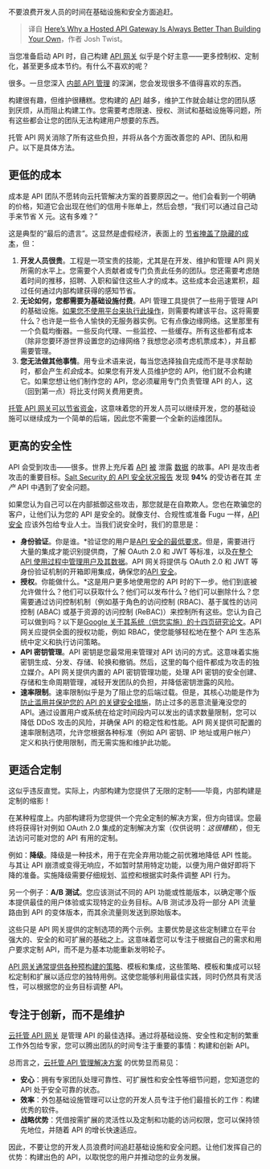 
<!--
title: 托管API网关为何总是优于自建
cover: https://cdn.thenewstack.io/media/2024/07/963124f9-chip-6517875_1280.jpg
-->

不要浪费开发人员的时间在基础设施和安全方面追赶。

> 译自 [Here’s Why a Hosted API Gateway Is Always Better Than Building Your Own](https://thenewstack.io/heres-why-a-hosted-api-gateway-is-always-better-than-building-your-own/)，作者 Josh Twist。

当您准备启动 API 时，自己构建 [API 网关](https://thenewstack.io/the-api-gateway-and-the-future-of-cloud-native-applications/) 似乎是个好主意——更多控制权、定制化，甚至更多成本节约。有什么不喜欢的呢？

很多。一旦您深入 [内部 API 管理](https://zuplo.com/build-vs-buy-api-management-tools) 的深渊，您会发现很多不值得喜欢的东西。

构建很有趣，但维护很糟糕。您构建的 [API](https://thenewstack.io/api-management/) 越多，维护工作就会越让您的团队感到厌烦，从而阻止构建工作。您需要考虑限速、授权、测试和基础设施等问题，所有这些都会让您的团队无法构建用户想要的东西。

托管 API 网关消除了所有这些负担，并将从各个方面改善您的 API、团队和用户。以下是具体方法。

## 更低的成本

成本是 API 团队不愿转向云托管解决方案的首要原因之一。他们会看到一个明确的价格，知道它会出现在他们的信用卡账单上，然后会想，“我们可以通过自己动手来节省 X 元。这有多难？”

这是典型的“最后的遗言”。这显然是虚假经济，表面上的 [节省掩盖了隐藏的成本](https://thenewstack.io/enterprise-application-cost-savings-using-serverless-computing/)，但：

1. **开发人员很贵**。工程是一项宝贵的技能，尤其是在开发、维护和管理 API 网关所需的水平上。您需要个人贡献者或专门负责此任务的团队。您还需要考虑随着时间的推移，招聘、入职和留住这些人才的成本。这些成本会迅速累积，超过任何通过内部构建获得的感知节省。
2. **无论如何，您都需要为基础设施付费**。API 管理工具提供了一些用于管理 API 的基础设施。[如果您不使用平台来执行此操作](https://thenewstack.io/developing-a-platform-mindset-for-apis/)，则需要构建该平台。这将需要什么？也许是一些令人愉快的无服务器实例。它有点像边缘网络。这里那里有一个负载均衡器。一些反向代理、一些监控、一些缓存。所有这些都有成本（除非您要环游世界设置您的边缘网络？我想您必须考虑机票成本），并且都需要管理。
3. **您无法做其他事情**。用专业术语来说，每当您选择独自完成而不是寻求帮助时，都会产生*机会*成本。如果您有开发人员维护您的 API，他们就不会构建它。如果您想让他们制作您的 API，您必须雇用专门负责管理 API 的人，这（回到第一点）将比支付网关费用更贵。

[托管 API 网关可以节省资金](https://zuplo.com/build-vs-buy-api-management-tools%23cost)，这意味着您的开发人员可以继续开发，您的基础设施可以继续成为一个简单的后端，因此您不需要一个全新的运维团队。

## 更高的安全性

API 会受到攻击——很多。世界上充斥着 [API](https://www.itsecurityguru.org/2024/03/11/what-we-learned-from-these-3-api-security-breaches/) [被](https://thehackernews.com/2022/11/dropbox-breach-hackers-unauthorizedly.html) 泄露 [数据](https://www.darkreading.com/cyberattacks-data-breaches/fbi-helping-australian-authorities-investigate-massive-optus-data-breach-reports) 的故事。API 是攻击者攻击的重要目标。[Salt Security 的 API 安全状况报告](https://content.salt.security/state-api-report.html) 发现 **94%** 的受访者在其 *生产* API 中遇到了安全问题。

如果您认为自己可以在内部抵御这些攻击，那您就是在自欺欺人。您也在欺骗您的客户，让他们认为您的 API 是安全的。就像支付、合规性或准备 Fugu 一样，[API 安全](https://zuplo.com/docs/articles/securing-your-backend%235-secure-tunneling) 应该外包给专业人士。当我们说安全时，我们的意思是：

- **身份验证**。你是谁。*验证您的用户是[API 安全的最低要求](https://thenewstack.io/what-it-requires-to-secure-apis-for-microservices/)。但是，需要进行大量的集成才能识别提供商，了解 OAuth 2.0 和 JWT 等标准，以及[在整个 API 使用过程中管理用户及其数据](https://thenewstack.io/data-management-on-a-decentralized-data-mesh/)。API 网关将提供与 OAuth 2.0 和 JWT 等身份验证机制的开箱即用集成，确保您的[API 安全](https://thenewstack.io/to-support-business-continuity-address-your-api-security/)。
- **授权**。你能做什么。*这是用户更多地使用您的 API 时的下一步。他们到底被允许做什么？他们可以获取什么？他们可以发布什么？他们可以删除什么？您需要通过访问控制机制（例如基于角色的访问控制 (RBAC)、基于属性的访问控制 (ABAC) 或基于资源的访问控制 (ReBAC)）来控制所有这些。您认为自己可以做到吗？以下是[Google 关于其系统（供您实施）的十四页研究论文](https://research.google/pubs/zanzibar-googles-consistent-global-authorization-system/)。API 网关应提供全面的授权功能，例如 RBAC，使您能够轻松地在整个 API 生态系统中定义和执行访问策略。
- **API 密钥管理**。API 密钥是您最常用来管理对 API 访问的方式。这意味着实施密钥生成、分发、存储、轮换和撤销。然后，这里的每个组件都成为攻击的独立媒介。API 网关提供内置的 API 密钥管理功能，处理 API 密钥的安全创建、存储和生命周期管理，减轻开发团队的负担，并降低密钥泄露的风险。
- **速率限制**。速率限制似乎是为了阻止您的后端过载。但是，其核心功能是作为[防止滥用并保护您的 API 的关键安全措施](https://thenewstack.io/beyond-api-security-testing-runtime-protection/)，防止过多的恶意流量淹没您的 API。通过设置用户或系统在给定时间段内可以发出的请求数量限制，您可以降低 DDoS 攻击的风险，并确保 API 的稳定性和性能。API 网关提供可配置的速率限制选项，允许您根据各种标准（例如 API 密钥、IP 地址或用户帐户）定义和执行使用限制，而无需实施和维护此功能。
  
## 更适合定制

这似乎违反直觉。实际上，内部构建为您提供了无限的定制——毕竟，内部构建是定制的缩影！

在某种程度上。内部构建将为您提供一个完全定制的解决方案，但方向错误。您最终将获得针对例如 OAuth 2.0 集成的定制解决方案（仅供说明：*这很糟糕*），但无法访问可能对您的 API 有用的定制。

例如：**降级**。降级是一种技术，用于在完全弃用功能之前优雅地降低 API 性能。与其让 API 崩溃或变得无响应，不如暂时禁用特定功能，以便为用户做好即将下降的准备。实施降级需要仔细规划、监控和根据实时条件调整 API 行为。

另一个例子：**A/B 测试**。您应该测试不同的 API 功能或性能版本，以确定哪个版本提供最佳的用户体验或实现特定的业务目标。A/B 测试涉及将一部分 API 流量路由到 API 的变体版本，而其余流量则发送到原始版本。

这些只是 API 网关提供的定制选项的两个示例。主要优势是这些定制建立在平台强大的、安全的和可扩展的基础之上。这意味着您可以专注于根据自己的需求和用户要求定制 API，而不是为基本功能重新发明轮子。

[API 网关通常提供各种预构建的策略](https://thenewstack.io/effective-traffic-management-with-kubernetes-gateway-api-policies/)、模板和集成，这些策略、模板和集成可以轻松定制和扩展以适应您的独特用例。这使您能够利用最佳实践，同时仍然具有灵活性，可以根据您的业务目标调整 API。

## 专注于创新，而不是维护

[云托管 API 网关](https://zuplo.com/) 是管理 API 的最佳选择。通过将基础设施、安全性和定制的繁重工作外包给专家，您可以腾出团队的时间专注于重要的事情：构建和创新 API。

总而言之，[云托管 API 管理解决方案](https://zuplo.com/features/multi-cloud/) 的优势显而易见：

- **安心**：拥有专家团队处理可靠性、可扩展性和安全性等细节问题，您知道您的 API 处于安全可靠的状态。
- **效率**：外包基础设施管理可以让您的开发人员专注于他们最擅长的工作：构建优秀的软件。
- **战略优势**：凭借按需扩展的灵活性以及定制和功能的访问权限，您可以保持领先地位，并随着 API 的增长快速适应。

因此，不要让您的开发人员浪费时间追赶基础设施和安全问题。让他们发挥自己的优势：构建出色的 API，以取悦您的用户并推动您的业务发展。
